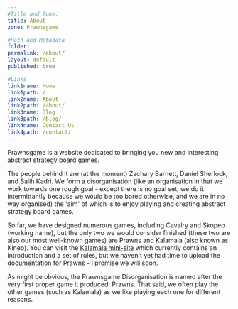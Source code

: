 ```yaml
---
#Title and Zone:
title: About
zone: Prawnsgame

#Path and Metadata
folder: 
permalink: /about/
layout: default
published: true

#Links
link1name: Home
link1path: /
link2name: About
link2path: /about/
link3name: Blog
link3path: /blog/
link4name: Contact Us
link4path: /contact/
---
```


Prawnsgame is a website dedicated to bringing you new and interesting abstract strategy board games.

The people behind it are (at the moment) Zachary Barnett, Daniel Sherlock, and Salih Kadri. We form a disorganisation (like an organisation in that we work towards one rough goal - except there is no goal set, we do it intermittantly because we would be too bored otherwise, and we are in no way organised) the 'aim' of which is to enjoy playing and creating abstract strategy board games.

So far, we have designed numerous games, including Cavalry and Skopeo (working name), but the only two we would consider finished (these two are also our most well-known games) are Prawns and Kalamala (also known as Kineo). You can visit the [Kalamala mini-site](/kalamala/) which currently contains an introduction and a set of rules, but we haven't yet had time to upload the documentation for Prawns - I promise we will soon.

As might be obvious, the Prawnsgame Disorganisation is named after the very first proper game it produced: Prawns. That said, we often play the other games (such as Kalamala) as we like playing each one for different reasons.
